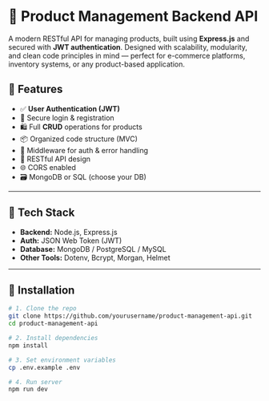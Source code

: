 # 🛒 Product Management Backend API

A modern RESTful API for managing products, built using **Express.js** and secured with **JWT authentication**. Designed with scalability, modularity, and clean code principles in mind — perfect for e-commerce platforms, inventory systems, or any product-based application.

## 🚀 Features

- ✅ **User Authentication (JWT)**
- 🔐 Secure login & registration
- 🛍️ Full **CRUD** operations for products
- 📦 Organized code structure (MVC)
- 🧰 Middleware for auth & error handling
- 📄 RESTful API design
- 🌐 CORS enabled
- 🗃️ MongoDB or SQL (choose your DB)

---

## 🧱 Tech Stack

- **Backend:** Node.js, Express.js
- **Auth:** JSON Web Token (JWT)
- **Database:** MongoDB / PostgreSQL / MySQL
- **Other Tools:** Dotenv, Bcrypt, Morgan, Helmet

---

## 🔧 Installation

```bash
# 1. Clone the repo
git clone https://github.com/yourusername/product-management-api.git
cd product-management-api

# 2. Install dependencies
npm install

# 3. Set environment variables
cp .env.example .env

# 4. Run server
npm run dev
